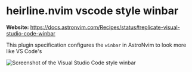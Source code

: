 # heirline.nvim vscode style winbar

**Website:** <https://docs.astronvim.com/Recipes/status#replicate-visual-studio-code-winbar>

This plugin specification configures the `winbar` in AstroNvim to look more like VS Code's

![Screenshot of the Visual Studio Code style winbar](https://docs.astronvim.com/assets/images/vscode_winbar-74ee0008bede4aa83cb71ab8202a5f7d.png)
